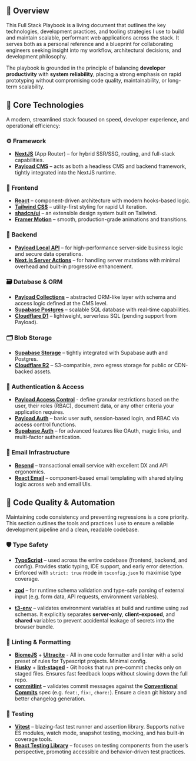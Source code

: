 ## 🚀 Overview

This Full Stack Playbook is a living document that outlines the key technologies, development practices, and tooling strategies I use to build and maintain scalable, performant web applications across the stack. It serves both as a personal reference and a blueprint for collaborating engineers seeking insight into my workflow, architectural decisions, and development philosophy.

The playbook is grounded in the principle of balancing **developer productivity** with **system reliability**, placing a strong emphasis on rapid prototyping without compromising code quality, maintainability, or long-term scalability.

## 🧱 Core Technologies

A modern, streamlined stack focused on speed, developer experience, and operational efficiency:

### ⚙️ Framework

- **[NextJS](https://nextjs.org/)** (App Router) – for hybrid SSR/SSG, routing, and full-stack capabilities.
- **[Payload CMS](https://payloadcms.com/)** – acts as both a headless CMS and backend framework, tightly integrated into the NextJS runtime.

### 🎨 Frontend

- **[React](https://react.dev/)** – component-driven architecture with modern hooks-based logic.
- **[Tailwind CSS](https://tailwindcss.com/)** – utility-first styling for rapid UI iteration.
- **[shadcn/ui](https://ui.shadcn.com/)** – an extensible design system built on Tailwind.
- **[Framer Motion](https://motion.dev/)** – smooth, production-grade animations and transitions.

### 🧠 Backend

- **[Payload Local API](https://payloadcms.com/docs/local-api/overview)** – for high-performance server-side business logic and secure data operations.
- **[Next.js Server Actions](https://nextjs.org/docs/app/getting-started/updating-data)** – for handling server mutations with minimal overhead and built-in progressive enhancement.

### 🗃️ Database & ORM

- **[Payload Collections](https://payloadcms.com/docs/configuration/collections)** – abstracted ORM-like layer with schema and access logic defined at the CMS level.
- **[Supabase Postgres](https://supabase.com/database)** – scalable SQL database with real-time capabilities.
- **[Cloudflare D1](https://developers.cloudflare.com/d1/)** – lightweight, serverless SQL (pending support from Payload).

### 🗂️ Blob Storage

- **[Supabase Storage](https://supabase.com/storage)** – tightly integrated with Supabase auth and Postgres.
- **[Cloudflare R2](https://developers.cloudflare.com/r2/)** – S3-compatible, zero egress storage for public or CDN-backed assets.

### 🔐 Authentication & Access

- **[Payload Access Control](https://payloadcms.com/docs/access-control/overview)** - define granular restrictions based on the user, their roles (RBAC), document data, or any other criteria your application requires.
- **[Payload Auth](https://payloadcms.com/docs/authentication/overview)** – basic user auth, session-based login, and RBAC via access control functions.
- **[Supabase Auth](https://supabase.com/auth)** – for advanced features like OAuth, magic links, and multi-factor authentication.

### 📧 Email Infrastructure

- **[Resend](https://resend.com/)** – transactional email service with excellent DX and API ergonomics.
- **[React Email](https://react.email/)** – component-based email templating with shared styling logic across web and email UIs.

## 🧪 Code Quality & Automation

Maintaining code consistency and preventing regressions is a core priority. This section outlines the tools and practices I use to ensure a reliable development pipeline and a clean, readable codebase.

### 🛡️ Type Safety

- **[TypeScript](https://www.typescriptlang.org/)** – used across the entire codebase (frontend, backend, and config). Provides static typing, IDE support, and early error detection.
- Enforced with `strict: true` mode in `tsconfig.json` to maximise type coverage.
* **[zod](https://zod.dev/)** – for runtime schema validation and type-safe parsing of external input (e.g. form data, API requests, environment variables).
- **[t3-env](https://github.com/t3-oss/t3-env)** – validates environment variables at build and runtime using `zod` schemas. It explicitly separates **server-only**, **client-exposed**, and **shared** variables to prevent accidental leakage of secrets into the browser bundle.

### 🧹 Linting & Formatting

- **[BiomeJS](https://eslint.org/)** + **[Ultracite](https://www.ultracite.dev/)** - All in one code formatter and linter with a solid preset of rules for Typescript projects. Minimal config.
- **[Husky](https://typicode.github.io/husky/)** + **[lint-staged](https://github.com/lint-staged/lint-staged)** - Git hooks that run pre-commit checks only on staged files. Ensures fast feedback loops without slowing down the full repo.
- **[commitlint](https://commitlint.js.org/)** – validates commit messages against the [**Conventional Commits**](https://www.conventionalcommits.org/en/v1.0.0/) spec (e.g. `feat:`, `fix:`, `chore:`). Ensure a clean git history and better changelog generation.

### 🧬 Testing

- **[Vitest](https://vitest.dev/)** – blazing-fast test runner and assertion library. Supports native ES modules, watch mode, snapshot testing, mocking, and has built-in coverage tools.
- **[React Testing Library](https://testing-library.com/docs/react-testing-library/intro/)** – focuses on testing components from the user’s perspective, promoting accessible and behavior-driven test practices.